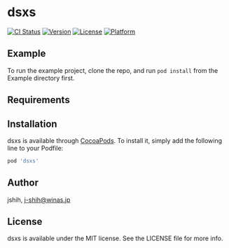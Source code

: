 # dsxs

[![CI Status](http://img.shields.io/travis/jshih/dsxs.svg?style=flat)](https://travis-ci.org/jshih/dsxs)
[![Version](https://img.shields.io/cocoapods/v/dsxs.svg?style=flat)](http://cocoapods.org/pods/dsxs)
[![License](https://img.shields.io/cocoapods/l/dsxs.svg?style=flat)](http://cocoapods.org/pods/dsxs)
[![Platform](https://img.shields.io/cocoapods/p/dsxs.svg?style=flat)](http://cocoapods.org/pods/dsxs)

## Example

To run the example project, clone the repo, and run `pod install` from the Example directory first.

## Requirements

## Installation

dsxs is available through [CocoaPods](http://cocoapods.org). To install
it, simply add the following line to your Podfile:

```ruby
pod 'dsxs'
```

## Author

jshih, j-shih@winas.jp

## License

dsxs is available under the MIT license. See the LICENSE file for more info.
